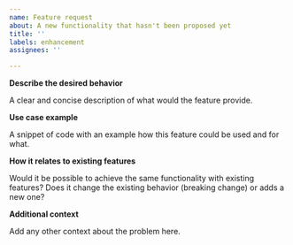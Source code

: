 ```yaml
---
name: Feature request
about: A new functionality that hasn't been proposed yet
title: ''
labels: enhancement
assignees: ''

---
```


**Describe the desired behavior**

A clear and concise description of what would the feature provide.

**Use case example**

A snippet of code with an example how this feature could be used and for what.

**How it relates to existing features**

Would it be possible to achieve the same functionality with existing features? Does it change the existing behavior (breaking change) or adds a new one?

**Additional context**

Add any other context about the problem here.
